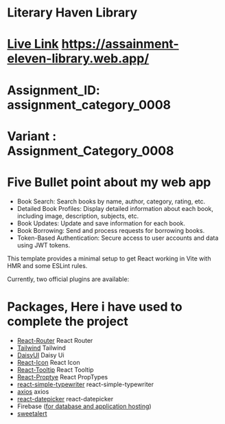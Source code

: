 # Literary Haven Library
# [Live Link](https://assainment-eleven-library.web.app/) https://assainment-eleven-library.web.app/

# Assignment_ID: assignment_category_0008
# Variant : Assignment_Category_0008

# Five Bullet point about my web app 

- Book Search: Search books by name, author, category, rating, etc.
- Detailed Book Profiles: Display detailed information about each book, including image, description, subjects, etc.
- Book Updates: Update and save information for each book.
- Book Borrowing: Send and process requests for borrowing books.
- Token-Based Authentication: Secure access to user accounts and data using JWT tokens.

This template provides a minimal setup to get React working in Vite with HMR and some ESLint rules.

Currently, two official plugins are available:
# Packages, Here i have used to complete the project

- [React-Router](https://reactrouter.com/en/main) React Router
- [Tailwind](https://tailwindcss.com/) Tailwind
- [DaisyUI](https://daisyui.com/docs/install/) Daisy Ui
- [React-Icon](https://daisyui.com/docs/install/) React Icon
- [React-Tooltip](https://react-tooltip.com/docs/getting-started) React Tooltip
- [React-Proptye](https://www.npmjs.com/package/prop-types) React PropTypes
- [react-simple-typewriter](https://www.npmjs.com/package/react-simple-typewriter) react-simple-typewriter
- [axios](https://axios-http.com/docs/intro) axios
- [react-datepicker](https://www.npmjs.com/package/react-datepicker) react-datepicker
- Firebase ([for database and application hosting](https://firebase.google.com/docs))
- [sweetalert]()
